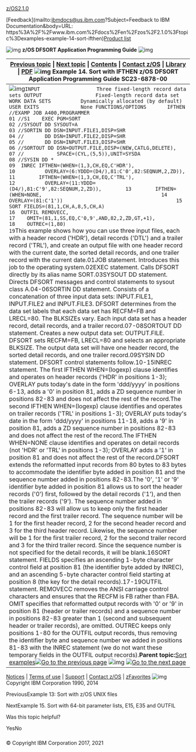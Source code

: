 [z/OS](https://www.ibm.com/docs/en/zos)[2.1.0](https://www.ibm.com/docs/en/zos/2.1.0)

[Feedback](mailto:ibmdocs@us.ibm.com?Subject=Feedback to IBM Documentation&body=URL: https%3A%2F%2Fwww.ibm.com%2Fdocs%2Fen%2Fzos%2F2.1.0%3Ftopic%3Dexamples-example-14-sort-ifthen)[Product list](https://www.ibm.com/docs/en/products)

![img](https://www.ibm.com/docs/en/SSLTBW_2.1.0/com.ibm.zos.v2r1.icea100/zoshead.gif) **z/OS DFSORT Application Programming Guide** ![img](https://www.ibm.com/docs/en/SSLTBW_2.1.0/com.ibm.zos.v2r1.icea100/zosspot.gif)

| [Previous topic](https://www.ibm.com/docs/en/SSLTBW_2.1.0/com.ibm.zos.v2r1.icea100/ice2ca_Example_13__Sort_with_z_OS_UNIX_files.htm) \| [Next topic](https://www.ibm.com/docs/en/SSLTBW_2.1.0/com.ibm.zos.v2r1.icea100/examp15.htm) \| [Contents](https://www.ibm.com/docs/en/SSLTBW_2.1.0/com.ibm.zos.v2r1.icea100/toc.htm) \| [Contact z/OS](https://www.ibm.com/docs/en/SSLTBW_2.1.0/com.ibm.zcontact.doc/webqs.html) \| [Library](https://www.ibm.com/docs/en/SSLTBW_2.1.0/com.ibm.zos.v2r1.ice/ice.htm) \| [PDF](http://publibz.boulder.ibm.com/epubs/pdf/ice2ca00.pdf)  ![img](https://www.ibm.com/docs/en/SSLTBW_2.1.0/com.ibm.zos.v2r1.icea100/c.gif) Example 14. Sort with IFTHEN  z/OS DFSORT Application Programming Guide SC23-6878-00 |
| ------------------------------------------------------------ |
| ![img](https://www.ibm.com/docs/en/SSLTBW_2.1.0/com.ibm.zos.v2r1.icea100/dblue_rule.gif)`INPUT                   Three fixed-length record data sets OUTPUT                  Fixed-length record data set WORK DATA SETS          Dynamically allocated (by default) USER EXITS              None FUNCTIONS/OPTIONS       IFTHEN //EXAMP JOB A400,PROGRAMMER                                       01 //S1    EXEC PGM=SORT                                             02 //SYSOUT DD SYSOUT=A                                              03 //SORTIN DD DSN=INPUT.FILE1,DISP=SHR                              04 //       DD DSN=INPUT.FILE2,DISP=SHR                              05 //       DD DSN=INPUT.FILE3,DISP=SHR                              06 //SORTOUT DD DSN=OUTPUT.FILE,DISP=(NEW,CATLG,DELETE),             07 //           SPACE=(CYL,(5,5)),UNIT=SYSDA                         08 //SYSIN DD *                                                      09  INREC IFTHEN=(WHEN=(1,3,CH,EQ,C'HDR'),                          10          OVERLAY=(6:YDDD=(D4/),81:C'0',82:SEQNUM,2,ZD)),         11        IFTHEN=(WHEN=(1,3,CH,EQ,C'TRL'),                          12          OVERLAY=(11:YDDD=(D4/),81:C'9',82:SEQNUM,2,ZD)),        13        IFTHEN=(WHEN=NONE,                                        14          OVERLAY=(81:C'1'))                                      15  SORT FIELDS=(81,1,CH,A,8,5,CH,A)                                16  OUTFIL REMOVECC,                                                17    OMIT=(81,1,SS,EQ,C'0,9',AND,82,2,ZD,GT,+1),                   18    OUTREC=(1,80)                                                 19`This example shows how you can use three input files, each with a header record ('HDR'), detail records ('DTL') and a trailer record ('TRL'), and create an output file with one header record with the current date, the sorted detail records, and one trailer record with the current date.01JOB statement. Introduces this job to the operating system.02EXEC statement. Calls DFSORT directly by its alias name SORT.03SYSOUT DD statement. Directs DFSORT messages and control statements to sysout class A.04-06SORTIN DD statement. Consists of a concatenation of three input data sets: INPUT.FILE1, INPUT.FILE2 and INPUT.FILE3. DFSORT determines from the data set labels that each data set has RECFM=FB and LRECL=80. The BLKSIZEs vary. Each input data set has a header record, detail records, and a trailer record.07-08SORTOUT DD statement. Creates a new output data set: OUTPUT.FILE. DFSORT sets RECFM=FB, LRECL=80 and selects an appropriate BLKSIZE. The output data set will have one header record, the sorted detail records, and one trailer record.09SYSIN DD statement. DFSORT control statements follow.10-15INREC statement. The first IFTHEN WHEN=(logexp) clause identifies and operates on header records ('HDR' in positions 1-3); OVERLAY puts today's date in the form 'ddd/yyyy' in positions 6-13, adds a '0' in position 81, adds a ZD sequence number in positions 82-83 and does not affect the rest of the record.The second IFTHEN WHEN=(logexp) clause identifies and operates on trailer records ('TRL' in positions 1-3); OVERLAY puts today's date in the form 'ddd/yyyy' in positions 11-18, adds a '9' in position 81, adds a ZD sequence number in positions 82-83 and does not affect the rest of the record.The IFTHEN WHEN=NONE clause identifies and operates on detail records (not 'HDR' or 'TRL' in positions 1-3); OVERLAY adds a '1' in position 81 and does not affect the rest of the record.DFSORT extends the reformatted input records from 80 bytes to 83 bytes to accommodate the identifier byte added in position 81 and the sequence number added in positions 82-83.The '0', '1' or '9' identifier byte added in position 81 allows us to sort the header records ('0') first, followed by the detail records ('1'), and then the trailer records ('9'). The sequence number added in positions 82-83 will allow us to keep only the first header record and the first trailer record. The sequence number will be 1 for the first header record, 2 for the second header record and 3 for the third header record. Likewise, the sequence number will be 1 for the first trailer record, 2 for the second trailer record and 3 for the third trailer record. Since the sequence number is not specified for the detail records, it will be blank.16SORT statement. FIELDS specifies an ascending 1-byte character control field at position 81 (the identifier byte added by INREC), and an ascending 5-byte character control field starting at position 8 (the key for the detail records).17-19OUTFIL statement. REMOVECC removes the ANSI carriage control characters and ensures that the RECFM is FB rather than FBA. OMIT specifies that reformatted output records with '0' or '9' in position 81 (header or trailer records) and a sequence number in positions 82-83 greater than 1 (second and subsequent header or trailer records), are omitted. OUTREC keeps only positions 1-80 for the OUTFIL output records, thus removing the identifier byte and sequence number we added in positions 81-83 with the INREC statement (we do not want these temporary fields in the OUTFIL output records).**Parent topic:**[Sort examples](https://www.ibm.com/docs/en/SSLTBW_2.1.0/com.ibm.zos.v2r1.icea100/ice2ca_Sort_examples.htm)[![Go to the previous page](https://www.ibm.com/docs/en/SSLTBW_2.1.0/com.ibm.zos.v2r1.icea100/pageback.gif)](https://www.ibm.com/docs/en/SSLTBW_2.1.0/com.ibm.zos.v2r1.icea100/ice2ca_Example_13__Sort_with_z_OS_UNIX_files.htm) ![img](https://www.ibm.com/docs/en/SSLTBW_2.1.0/com.ibm.zos.v2r1.icea100/pagemid.gif) [![Go to the next page](https://www.ibm.com/docs/en/SSLTBW_2.1.0/com.ibm.zos.v2r1.icea100/pagenext.gif)](https://www.ibm.com/docs/en/SSLTBW_2.1.0/com.ibm.zos.v2r1.icea100/examp15.htm) |



[Notices](https://www.ibm.com/docs/en/SSLTBW_2.1.0/com.ibm.zaddinfo.doc/notices.html) | [Terms of use](http://www.ibm.com/legal/us/) | [Support](http://www.ibm.com/servers/eserver/zseries/zos/support/) | [Contact z/OS](https://www.ibm.com/docs/en/SSLTBW_2.1.0/com.ibm.zcontact.doc/webqs.html) | [zFavorites](http://www-03.ibm.com/systems/z/os/zos/library/zfavorites/)   ![img](https://www.ibm.com/docs/en/SSLTBW_2.1.0/com.ibm.zos.v2r1.icea100/copyright.gif)Copyright IBM Corporation 1990, 2014





PreviousExample 13: Sort with z/OS UNIX files

NextExample 15. Sort with 64-bit parameter lists, E15, E35 and OUTFIL

Was this topic helpful?

YesNo



### 







### 















### 







### 



© Copyright IBM Corporation 2017, 2021